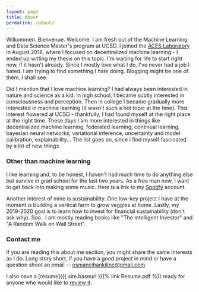 ```yaml
---
layout: page
title: About
permalink: /about/
---
```


Wilkommen. Bienvenue. Welcome. I am fresh out of the Machine Learning and Data Science Master's program at UCSD. I joined the [ACES Laboratory](http://aceslab.org/) in August 2018, where I focused on decentralized machine learning - I ended up writing my thesis on this topic. I'm waiting  for life to start right now, if it hasn't already. Since I mostly love what I do, I've never had a job I hated. I am trying to find something I hate doing. Blogging might be one of them. I shall see. 

Did I mention that I love machine learning? I had always been interested in nature and science as a kid. In high school, I became subtly interested in consciousness and perception. Then in college I became gradually more interested in machine learning (it wasn't such a hot topic at the time). This interest flowered at UCSD - thankfully, I had found myself at the right place at the right time. These days I am more interested in things like decentralized machine learning, federated learning, continual learning, bayesian neural networks, variational inference, uncertainty and model calibration, explainability... The list goes on, since I find myself fascinated by a lot of new things. 

### Other than machine learning

I like learning and, to be honest, I haven't had much time to do anything else but survive in grad school for the last two years. As a free man now, I want to get back into making some music. Here is a link to my [Spotify](https://open.spotify.com/user/achillestendon) account. 

Another interest of mine is sustainability. One low-key project I have at the moment is building a vertical farm to grow veggies at home. Lastly, my 2019-2020 goal is to learn how to invest for financial sustainability (don't ask why). Soo.. I am mostly reading books like "The Intelligent Investor" and "A Random Walk on Wall Street".

### Contact me

If you are reading this about me section, you might share the same interests as I do. Long story short, if you have a good project in mind or have a question shoot an email -- [osmancihankilinc@gmail.com](mailto:osmancihankilinc@gmail.com)

I also have a [resume]({{ site.baseurl }}{% link Resume.pdf %}) ready for anyone who would like to [review it](https://www.thebalancecareers.com/gone-in-thirty-seconds-how-to-review-a-resume-1919139). 
